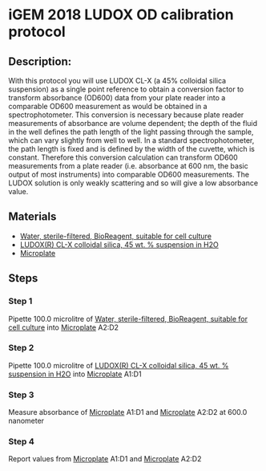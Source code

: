 # iGEM 2018 LUDOX OD calibration protocol

## Description:

With this protocol you will use LUDOX CL-X (a 45% colloidal silica suspension) as a single point reference to
obtain a conversion factor to transform absorbance (OD600) data from your plate reader into a comparable
OD600 measurement as would be obtained in a spectrophotometer. This conversion is necessary because plate
reader measurements of absorbance are volume dependent; the depth of the fluid in the well defines the path
length of the light passing through the sample, which can vary slightly from well to well. In a standard
spectrophotometer, the path length is fixed and is defined by the width of the cuvette, which is constant.
Therefore this conversion calculation can transform OD600 measurements from a plate reader (i.e. absorbance
at 600 nm, the basic output of most instruments) into comparable OD600 measurements. The LUDOX solution
is only weakly scattering and so will give a low absorbance value.



 ## Materials
* [Water, sterile-filtered, BioReagent, suitable for cell culture](https://identifiers.org/pubchem.substance:24901740)
* [LUDOX(R) CL-X colloidal silica, 45 wt. % suspension in H2O](https://identifiers.org/pubchem.substance:24866361)
* [Microplate](http://identifiers.org/NCIT:C43377)

 ## Steps
### Step 1
Pipette 100.0 microlitre of [Water, sterile-filtered, BioReagent, suitable for cell culture](https://identifiers.org/pubchem.substance:24901740) into [Microplate](http://identifiers.org/NCIT:C43377) A2:D2

### Step 2
Pipette 100.0 microlitre of [LUDOX(R) CL-X colloidal silica, 45 wt. % suspension in H2O](https://identifiers.org/pubchem.substance:24866361) into [Microplate](http://identifiers.org/NCIT:C43377) A1:D1

### Step 3
Measure absorbance of [Microplate](http://identifiers.org/NCIT:C43377) A1:D1 and [Microplate](http://identifiers.org/NCIT:C43377) A2:D2 at 600.0 nanometer

### Step 4
Report values from [Microplate](http://identifiers.org/NCIT:C43377) A1:D1 and [Microplate](http://identifiers.org/NCIT:C43377) A2:D2

